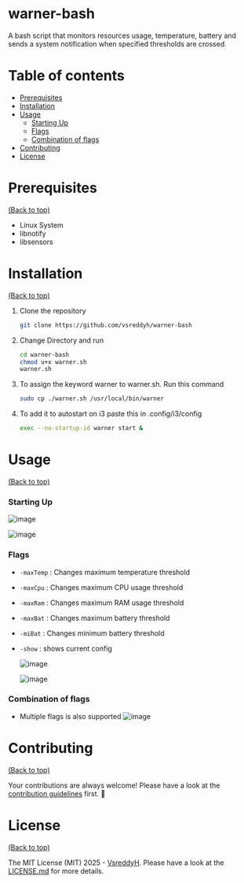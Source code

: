 # warner-bash

A bash script that monitors resources usage, temperature, battery and sends a system notification when specified thresholds are crossed.

# Table of contents

- [Prerequisites](#prerequisites)
- [Installation](#installation)
- [Usage](#usage)
  - [Starting Up](#starting-up)
  - [Flags](#flags)
  - [Combination of flags](#combination-of-flags)
- [Contributing](#contributing)
- [License](#license)

# Prerequisites

[(Back to top)](#table-of-contents)

- Linux System
- libnotify
- libsensors

# Installation

[(Back to top)](#table-of-contents)

1. Clone the repository
   ```sh
   git clone https://github.com/vsreddyh/warner-bash
   ```
2. Change Directory and run
   ```sh
   cd warner-bash
   chmod u+x warner.sh
   warner.sh
   ```
3. To assign the keyword warner to warner.sh. Run this command
   ```sh
   sudo cp ./warner.sh /usr/local/bin/warner
   ```
4. To add it to autostart on i3 paste this in .config/i3/config
   ```sh
   exec --no-startup-id warner start &
   ```

# Usage

[(Back to top)](#table-of-contents)

### Starting Up

![image](https://i.imgur.com/mbsKABr.png)

![image](https://imgur.com/OWrzt6r.png)

### Flags

- `-maxTemp` : Changes maximum temperature threshold
- `-maxCpu` : Changes maximum CPU usage threshold
- `-maxRam` : Changes maximum RAM usage threshold
- `-maxBat` : Changes maximum battery threshold
- `-miBat` : Changes minimum battery threshold
- `-show` : shows current config
  
  ![image](https://imgur.com/T649Kh6.png)
  
  ![image](https://imgur.com/CL2sdq4.png)

### Combination of flags

- Multiple flags is also supported
  ![image](https://imgur.com/UCgn9Wt.png)

# Contributing

[(Back to top)](#table-of-contents)

Your contributions are always welcome! Please have a look at the [contribution guidelines](CONTRIBUTING.md) first. :tada:

# License

[(Back to top)](#table-of-contents)

The MIT License (MIT) 2025 - [VsreddyH](https://github.com/vsreddyh/). Please have a look at the [LICENSE.md](LICENSE.md) for more details.
